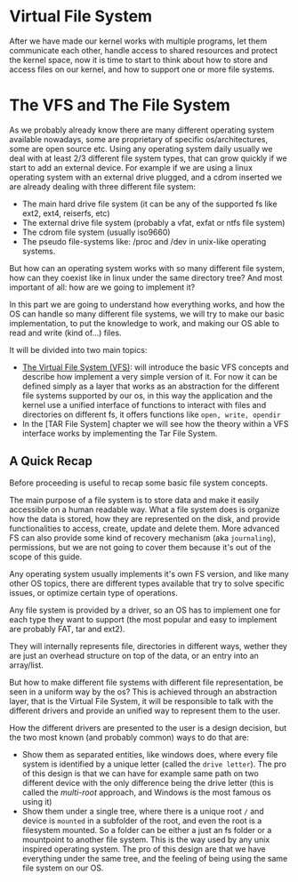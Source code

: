 # Virtual File System

After we have made our kernel works with multiple programs, let them communicate each other, handle access to shared resources and protect the kernel space, now it is time to start to think about how to store and access files on our kernel, and how to support one or more file systems.

# The VFS and The File System

As we probably already know there are many different operating system available nowadays, some are proprietary of specific os/architectures, some are open source etc. Using any operating system daily usually we deal with at least 2/3 different file system types, that can grow quickly if we start to add an external device. For example if we are using a linux operating system with an external drive plugged, and a cdrom inserted we are already dealing with three different file system: 

* The main hard drive file system (it can be any of the supported fs like ext2, ext4, reiserfs, etc) 
* The external drive file system (probably a vfat, exfat or ntfs file system)
* The cdrom file system (usually iso9660)
* The pseudo file-systems like: /proc and /dev in unix-like operating systems.

But how can an operating system works with so many different file system, how can they coexist like in linux under the same directory tree? And most important of all: how are we going to implement it?

In this part we are going to understand how everything works, and how the OS can handle so many different file systems, we will try to make our basic implementation, to put the knowledge to work, and making our OS able to read and write (kind of...) files.

It will be divided into two main topics: 

* [The Virtual File System (VFS)](02_VirtualFileSystem.md): will introduce the basic VFS concepts and describe how implement a very simple version of it. For now it can be defined simply as a layer that works as an abstraction for the different file systems supported by our os, in this way the application and the kernel use a unified interface of functions to interact with files and directories on different fs, it offers functions like `open, write, opendir`
* In the [TAR File System] chapter we will see how the theory within a VFS interface works by implementing the Tar File System.

## A Quick Recap

Before proceeding is useful to recap some basic file system concepts.

The main purpose of a file system is to store data and make it easily accessible on a human readable way. What a file system does is organize how the data is stored, how they are represented on the disk, and provide functionalities to access, create, update and delete them. More advanced FS can also provide some kind of recovery mechanism (aka `journaling`), permissions,  but we are not going to cover them because it's out of the scope of this guide. 

Any operating system usually implements it's own FS version, and like many other OS topics, there are different types available that try to solve specific issues, or optimize certain type of operations. 

Any file system is provided by a driver, so an OS has to implement one for each type they want to support (the most popular and easy to implement are probably FAT, tar and ext2).

They will internally represents file, directories in different ways, wether they are just an overhead structure on top of the data, or an entry into an array/list. 

But how to make different file systems with different file representation, be seen in a uniform way by the os? This is achieved through an abstraction layer, that is the Virtual File System, it will be responsible to talk with the different drivers and provide an unified way to represent them to the user.

How the different drivers are presented to the user is a design decision, but the two most known (and probably common) ways to do that are:

* Show them as separated entities, like windows does, where every file system is identified by a unique letter (called the `drive letter`). The pro of this design is that we can have for example same path on two different device with the only difference being the drive letter (this is called the *multi-root* approach, and Windows is the most famous os using it)
* Show them under a single tree, where there is a unique root `/` and device is `mounted` in a subfolder of the root, and even the root is a filesystem mounted. So a folder can be either a just an fs folder or a mountpoint to another file system.  This is the way used by any unix inspired operating system. The pro of this design are that we have everything under the same tree, and the feeling of being using the same file system on our OS.

